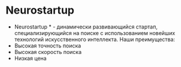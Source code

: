 # Neurostartup

* Neurostartup * - динамически развивающийся стартап, специализирующийся на поиске с использованием новейших технологий искусственного интеллекта.
  Наши преимущества:
* Высокая точность поиска
* Высокая скорость поиска
* Низкая цена
  